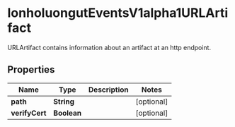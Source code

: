 

# IonholuongutEventsV1alpha1URLArtifact

URLArtifact contains information about an artifact at an http endpoint.

## Properties

Name | Type | Description | Notes
------------ | ------------- | ------------- | -------------
**path** | **String** |  |  [optional]
**verifyCert** | **Boolean** |  |  [optional]



